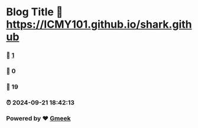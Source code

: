 # Blog Title :link: https://ICMY101.github.io/shark.github 
### :page_facing_up: [1](https://ICMY101.github.io/shark.github/tag.html) 
### :speech_balloon: 0 
### :hibiscus: 19 
### :alarm_clock: 2024-09-21 18:42:13 
### Powered by :heart: [Gmeek](https://github.com/Meekdai/Gmeek)
